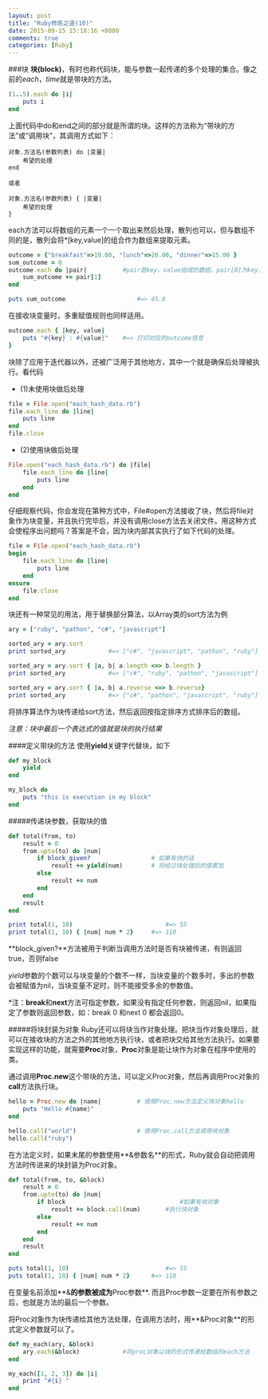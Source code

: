 ```yaml
---
layout: post
title: "Ruby修炼之道(10)"
date: 2015-09-15 15:18:16 +0800
comments: true
categories: [Ruby]
---
```


###块
**块(block)**，有时也称代码块，能与参数一起传递的多个处理的集合。像之前的*each*，*time*就是带块的方法。

``` ruby
(1..5).each do |i|
	puts i
end
```
上面代码中do和end之间的部分就是所谓的块。这样的方法称为“带块的方法”或“调用块”，其调用方式如下：

	对象.方法名(参数列表) do |变量|
		希望的处理
	end
	
	或者
	
	对象.方法名(参数列表) { |变量|
		希望的处理
	}

<!-- more -->
each方法可以将数组的元素一个一个取出来然后处理，散列也可以，但与数组不同的是，散列会将*[key,value]的组合作为数组来提取元素。

``` ruby
outcome = {"breakfast"=>10.00, "lunch"=>20.00, "dinner"=>15.00 }
sum_outcome = 0
outcome.each do |pair|			#pair是key，value组成的数组，pair[0]为key，pair[1]为value
	sum_outcome += pair[1]
end

puts sum_outcome					#=> 45.0
```
在接收块变量时，多重赋值规则也同样适用。

``` ruby
outcome.each { |key, value|
	puts "#{key} : #{value}"	#=> 打印对应的outcome信息
}
```

块除了应用于迭代器以外，还被广泛用于其他地方，其中一个就是确保后处理被执行。看代码

- (1)未使用块做后处理
``` ruby file_open.rb
file = File.open("each_hash_data.rb")
file.each_line do |line|
	puts line
end
file.close
```
- (2)使用块做后处理
``` ruby block_file_open.rb
File.open("each_hash_data.rb") do |file|
	file.each_line do |line|
		puts line
	end
end
```
仔细观察代码，你会发现在第种方式中，File#open方法接收了块，然后将file对象作为块变量，并且执行完毕后，并没有调用close方法去关闭文件。用这种方式会使程序出问题吗？答案是不会，因为块内部其实执行了如下代码的处理。

``` ruby
file = File.open("each_hash_data.rb")
begin
	file.each_line do |line|
		puts line
	end
ensure
	file.close
end
```
块还有一种常见的用法，用于替换部分算法，以Array类的sort方法为例

``` ruby
ary = ["ruby", "pathon", "c#", "javascript"]

sorted_ary = ary.sort
print sorted_ary			#=> ["c#", "javascript", "pathon", "ruby"]

sorted_ary = ary.sort { |a, b| a.length <=> b.length }
print sorted_ary			#=> ["c#", "ruby", "pathon", "javascript"]

sorted_ary = ary.sort { |a, b| a.reverse <=> b.reverse}
print sorted_ary			#=> ["c#", "pathon", "javascript", "ruby"]
```
将排序算法作为块传递给sort方法，然后返回按指定排序方式排序后的数组。

*注意：块中最后一个表达式的值就是块的执行结果*

####定义带块的方法
使用**yield**关键字代替块，如下

``` ruby
def my_block
	yield
end

my_block do 
	puts "this is execution in my block"
end
```

#####传递块参数，获取块的值
``` ruby
def total(from, to)
	result = 0
	from.upto(to) do |num|
		if block_given?					# 如果有快的话
			result += yield(num)		# 将经过块处理后的值累加
		else
			result += num
		end
	end
	result
end

print total(1, 10)							#=> 55
print total(1, 10) { |num| num * 2}		#=> 110
```
**block_given?**方法被用于判断当调用方法时是否有块被传递，有则返回true，否则false

*yield*参数的个数可以与块变量的个数不一样，当块变量的个数多时，多出的参数会被赋值为nil，当块变量不足时，则不能接受多余的参数值。

*注：**break**和**next**方法可指定参数，如果没有指定任何参数，则返回nil，如果指定了参数则返回参数，如：break 0 和next 0 都会返回0。

#####将块封装为对象
Ruby还可以将块当作对象处理。把块当作对象处理后，就可以在接收块的方法之外的其他地方执行块，或者把块交给其他方法执行。如果要实现这样的功能，就需要**Proc**对象，**Proc**对象是能让块作为对象在程序中使用的类。

通过调用**Proc.new**这个带块的方法，可以定义Proc对象，然后再调用Proc对象的**call**方法执行块。

``` ruby
hello = Proc.new do |name|			# 使用Proc.new方法定义块对象hello
	puts "Hello #{name}"
end

hello.call("world")					# 使用Proc.call方法调用块对象
hello.call("ruby")				
```

在方法定义时，如果末尾的参数使用**&参数名**的形式，Ruby就会自动把调用方法时传进来的块封装为Proc对象。

``` ruby
def total(from, to, &block)
	result = 0
	from.upto(to) do |num|
		if block								#如果有块对象
			result += block.call(num)		#执行快对象
		else
			result += num
		end
	end
	result
end

puts total(1, 10)							#=> 55
puts total(1, 10) { |num| num * 2}		#=> 110
```
在变量名前添加**&**的参数被成为**Proc参数**. 而且Proc参数一定要在所有参数之后，也就是方法的最后一个参数。

将Proc对象作为块传递给其他方法处理，在调用方法时，用**&Proc对象**的形式定义参数就可以了。

``` ruby
def my_each(ary, &block)	
	ary.each(&block)			#将proc对象以块的形式传递给数组的each方法
end

my_each([1, 2, 3]) do |i|
	print "#{i} "
end
```


